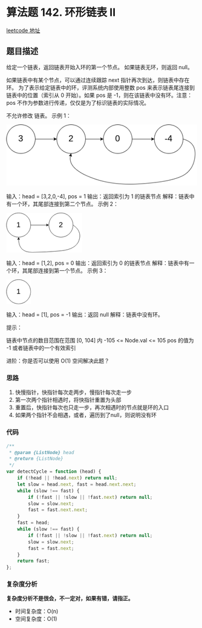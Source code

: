 # 算法题 142. 环形链表 II
[leetcode 地址](https://leetcode-cn.com/problems/linked-list-cycle-ii/)

## 题目描述


给定一个链表，返回链表开始入环的第一个节点。 如果链表无环，则返回 null。

如果链表中有某个节点，可以通过连续跟踪 next 指针再次到达，则链表中存在环。 为了表示给定链表中的环，评测系统内部使用整数 pos 来表示链表尾连接到链表中的位置（索引从 0 开始）。如果 pos 是 -1，则在该链表中没有环。注意：pos 不作为参数进行传递，仅仅是为了标识链表的实际情况。

不允许修改 链表。
示例 1：

![图1](./images/linked-list-cycle-ii1.png)


输入：head = [3,2,0,-4], pos = 1
输出：返回索引为 1 的链表节点
解释：链表中有一个环，其尾部连接到第二个节点。
示例 2：

![图2](./images/linked-list-cycle-ii2.png)



输入：head = [1,2], pos = 0
输出：返回索引为 0 的链表节点
解释：链表中有一个环，其尾部连接到第一个节点。
示例 3：

![图3](./images/linked-list-cycle-ii3.png)



输入：head = [1], pos = -1
输出：返回 null
解释：链表中没有环。
 

提示：

链表中节点的数目范围在范围 [0, 104] 内
-105 <= Node.val <= 105
pos 的值为 -1 或者链表中的一个有效索引
 

进阶：你是否可以使用 O(1) 空间解决此题？


### 思路
1. 快慢指针，快指针每次走两步，慢指针每次走一步
2. 第一次两个指针相遇时，将快指针重置为头部
3. 重置后，快指针每次也只走一步，再次相遇时的节点就是环的入口
4. 如果两个指针不会相遇，或者，遍历到了null，则说明没有环


### 代码
```javascript
/**
 * @param {ListNode} head
 * @return {ListNode}
 */
var detectCycle = function (head) {
    if (!head || !head.next) return null;
    let slow = head.next, fast = head.next.next;
    while (slow !== fast) {
        if (!fast || !slow || !fast.next) return null;
        slow = slow.next;
        fast = fast.next.next;
    }
    fast = head;
    while (slow !== fast) {
        if (!fast || !slow || !fast.next) return null;
        slow = slow.next;
        fast = fast.next;
    }
    return fast;
};
```
### 复杂度分析
**复杂度分析不是很会，不一定对，如果有错，请指正。**
- 时间复杂度：O(n)
- 空间复杂度：O(1)